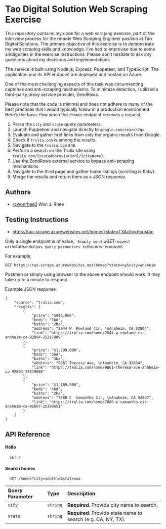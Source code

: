 # Tao Digital Solution Web Scraping Exercise

This repository contains my code for a web scraping exercise, part of the interview process for the remote Web Scraping Engineer position at Tao Digital Solutions. The primary objective of this exercise is to demonstrate my web scraping skills and knowledge. I’ve had to improvise due to some ambiguities in the exercise instructions. Please don’t hesitate to ask any questions about my decisions and implementations.

The service is built using Node.js, Express, Puppeteer, and TypeScript. The application and its API endpoint are deployed and hosted on Azure.

One of the most challenging aspects of this task was circumventing captchas and anti-scraping mechanisms. To minimize detection, I utilized a third-party proxy service provider, ZendRows.

Please note that the code is minimal and does not adhere to many of the best practices that I would typically follow in a production environment. Here’s the basic flow when the `/homes` endpoint receives a request:

1.  Parse the `city` and `state` query parameters.
2.  Launch Puppeteer and navigate directly to `google.com/search?q=`.
3.  Evaluate and gather href links from only the organic results from Google.
4.  Check if `trulia.com` is among the results.
5.  Navigate to the `trulia.com` site.
6.  Perform a search on the Trulia site using `trulia.com/{stateAbbreviation}/{cityName}`.
7.  Use the ZendRows external service to bypass anti-scraping mechanisms.
8.  Navigate to the third page and gather home listings (scrolling is flaky).
9.  Merge the results and return them as a JSON response.

## Authors

- [@wonrhee3](https://www.github.com/wonrhee3) Won J. Rhee

## Testing Instructions

- https://tao-scrape.azurewebsites.net/homes?state=TX&city=houston

Only a single endpoint is of value, ` Simply send a`GET`request with`state`and`city`as query parameters to`/homes` endpoint.

For example,

```
GET https://tao-scrape.azurewebsites.net/homes?state=ny&city=anaheim
```

Postman or simply using browser to the above endpoint should work. It may take up to a minute to respond.

Example JSON response:

```
{
    "source": "trulia.com",
    "results": [
        {
            "price": "$949,000",
            "beds": "3bd",
            "baths": "2ba",
            "address": "2844 W  Rowland Cir, \nAnaheim, CA 92804",
            "link": "https://trulia.com/home/2844-w-rowland-cir-anaheim-ca-92804-25217009"
        },
        {
            "price": "$1,299,000",
            "beds": "5bd",
            "baths": "3ba",
            "address": "9861 Theresa Ave, \nAnaheim, CA 92804",
            "link": "https://trulia.com/home/9861-theresa-ave-anaheim-ca-92804-25219665"
        },
        {
            "price": "$1,189,900",
            "beds": "4bd",
            "baths": "2ba",
            "address": "7880 E  Samantha Cir, \nAnaheim, CA 92807",
            "link": "https://trulia.com/home/7880-e-samantha-cir-anaheim-ca-92807-25398651"
        }
    ]
}
```

## API Reference

#### Hello

```http
  GET /
```

#### Search homes

```http
  GET /homes?city=seattle&state=wa
```

| Query Parameter | Type     | Description                                                   |
| :-------------- | :------- | :------------------------------------------------------------ |
| `city`          | `string` | **Required**. Provide city name to search.                    |
| `state`         | `string` | **Required**. Provide state name to search (e.g. CA, NY, TX). |
